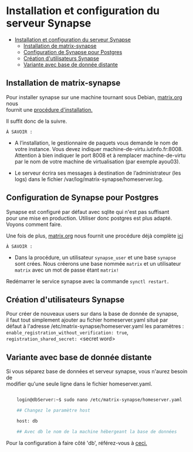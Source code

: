 # Installation et configuration du serveur Synapse

- [Installation et configuration du serveur Synapse](#installation-et-configuration-du-serveur-synapse)
  - [Installation de matrix-synapse](#installation-de-matrix-synapse)
  - [Configuration de Synapse pour Postgres](#configuration-de-synapse-pour-postgres)
  - [Création d'utilisateurs Synapse](#création-dutilisateurs-synapse)
  - [Variante avec base de donnée distante](#variante-avec-base-de-donnée-distante)

## Installation de matrix-synapse

Pour installer synapse sur une machine tournant sous Debian, [matrix.org](https://matrix.org)
nous</br>
fournit une [procédure d'installation.](https://matrix-org.github.io/synapse/latest/setup/installation.html#matrixorg-packages)

Il suffit donc de la suivre.

`À SAVOIR :`

- A l’installation, le gestionnaire de paquets vous demande le nom de votre instance.
  Vous devez indiquer machine-de-virtu.iutinfo.fr:8008. Attention à bien indiquer le
  port 8008 et à remplacer machine-de-virtu par le nom de votre machine de
  virtualisation (par exemple ayou03).

- Le serveur écrira ses messages à destination de
  l’administrateur (les logs) dans le fichier /var/log/matrix-synapse/homeserver.log.

## Configuration de Synapse pour Postgres

Synapse est configuré par défaut avec sqlite qui n'est pas suffisant</br>
pour une mise en production. Utiliser donc postgres est plus adapté.</br>
Voyons comment faire.

Une fois de plus, [matrix.org](https://matrix.org) nous fournit une procédure déjà complète [ici](https://matrix-org.github.io/synapse/latest/postgres.html)

`À SAVOIR :`

- Dans la procédure, un utilisateur `synapse_user` et une base `synapse`</br>
  sont crées. Nous créerons une base nommée `matrix` et un utilisateur</br>
  `matrix` avec un mot de passe étant `matrix!`

Redémarrer le service synapse avec la commande  `synctl restart.`

## Création d'utilisateurs Synapse

Pour créer de nouveaux users sur dans la base de donnée de synapse,</br>
il faut tout simplement ajouter au fichier homeserver.yaml situé par</br>
défaut à l'adresse /etc/matrix-synapse/homeserver.yaml les paramètres :</br>
`enable_registration_without_verification: true`, `registration_shared_secret: `\<secret word\>

## Variante avec base de donnée distante

Si vous séparez base de données et serveur synapse, vous n'aurez besoin de</br>
modifier qu'une seule ligne dans le fichier homeserver.yaml.

```bash

    login@dbServer:~$ sudo nano /etc/matrix-synapse/homeserver.yaml

    ## Changez le paramètre host

    host: db

    ## Avec db le nom de la machine hébergeant la base de données

```

Pour la configuration à faire côté 'db', référez-vous à [ceci.](installation_Configuration_BDD.md#autoriser-une-connexion-depuis-une-autre-machine-du-réseau)
